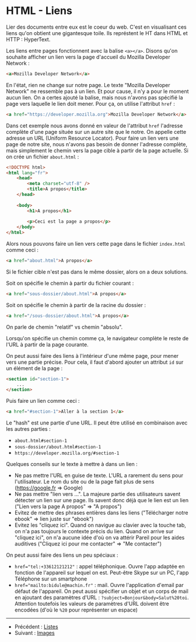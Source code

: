 # HTML - Liens

Lier des documents entre eux est le coeur du web. C'est en visualisant ces
liens qu'on obtient une gigantesque toile. Ils représtent le HT dans HTML et
HTTP : HyperText.

Les liens entre pages fonctionnent avec la balise `<a></a>`. Disons qu'on
souhaite afficher un lien vers la page d'accueil du Mozilla Developer Network :

```html
<a>Mozilla Developer Network</a>
```

En l'état, rien ne change sur notre page. Le texte "Mozilla Developer Network"
ne ressemble pas à un lien. Et pour cause, il n'y a pour le moment aucun lien.
On a certes ajouté la balise, mais nous n'avons pas spécifié la page vers
laquelle le lien doit mener. Pour ça, on utilise l'attribut `href` :

```html
<a href="https://developer.mozilla.org">Mozilla Developer Network</a>
```

Dans cet exemple nous avons donné en valeur de l'attribut `href` l'adresse
complète d'une page située sur un autre site que le notre. On appelle cette
adresse un URL (Uniform Resource Locator). Pour faire un lien vers une page de
notre site, nous n'avons pas besoin de donner l'adresse complète, mais
simplement le chemin vers la page cible à partir de la page actuelle. Si on
crée un fichier `about.html` :

```html
<!DOCTYPE html>
<html lang="fr">
	<head>
		<meta charset="utf-8" />
		<title>A propos</title>
	</head>
	
	<body>
		<h1>A propos</h1>
		
		<p>Ceci est la page a propos</p>
	</body>
</html>
```

Alors nous pouvons faire un lien vers cette page dans le fichier `index.html`
comme ceci :

```html
<a href="about.html">A propos</a>
```

Si le fichier cible n'est pas dans le même dossier, alors on a deux solutions.

Soit on spécifie le chemin à partir du fichier courant :

```html
<a href="sous-dossier/about.html">A propos</a>
```

Soit on spécifie le chemin à partir de la racine du dossier :

```html
<a href="/sous-dossier/about.html">A propos</a>
```

On parle de chemin "relatif" vs chemin "absolu".

Lorsqu'on spécifie un chemin comme ça, le navigateur complète le reste de l'URL
à partir de la page courante.

On peut aussi faire des liens à l'intérieur d'une même page, pour mener vers
une partie précise. Pour cela, il faut d'abord ajouter un attribut `id` sur un
élément de la page :

```html
<section id="section-1">
	...
</section>
```

Puis faire un lien comme ceci :

```html
<a href="#section-1">Aller à la section 1</a>
```

Le "hash" est une partie d'une URL. Il peut être utilisé en combinaison avec
les autres parties :

* `about.html#section-1`
* `sous-dossier/about.html#section-1`
* `https://developer.mozilla.org/#section-1`

Quelques conseils sur le texte à mettre à dans un lien :

* Ne pas mettre l'URL en guise de texte. L'URL a rarement du sens pour l'utilisateur. Le nom du site ou de la page fait plus de sens (https://google.fr => Google)
* Ne pas mettre "lien vers ...". La majeure partie des utilisateurs savent détecter un lien sur une page. Ils savent donc déjà que le lien est un lien ("Lien vers la page A propos" => "A propos")
* Evitez de mettre des phrases entières dans les liens ("Télécharger notre ebook" => lien juste sur "ebook")
* Evitez les "cliquez ici". Quand on navigue au clavier avec la touche tab, on n'a pas toujours le contexte précis du lien. Quand on arrive sur "cliquez ici", on n'a aucune idée d'où on va attérir Pareil pour les aides auditives ("Cliquez ici pour me contacter" => "Me contacter")

On peut aussi faire des liens un peu spéciaux :

* `href="tel:+33612121212"` : appel téléphonique. Ouvre l'app adaptée en fonction de l'appareil sur lequel on est. Peut-être Skype sur un PC, l'app Téléphone sur un smartphone
* `href="mailto:bidule@machin.fr"` : mail. Ouvre l'application d'email par défaut de l'appareil. On peut aussi spécifier un objet et un corps de mail en ajoutant des paramètres d'URL : `?subject=Bonjour&body=Salut%20toi`. Attention toutefois les valeurs de paramètres d'URL doivent être encodées (d'où le `%20` pour représenter un espace)

<hr />

* Précédent : [Listes](04-listes.md)
* Suivant : [Images](06-images.md)

